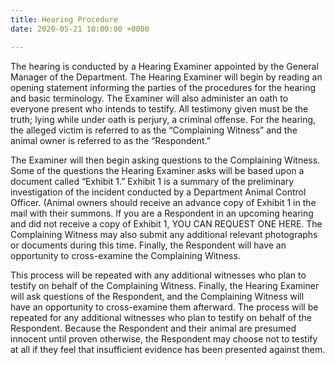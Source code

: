 ```yaml
---
title: Hearing Procedure
date: 2020-05-21 10:00:00 +0000

---
```

The hearing is conducted by a Hearing Examiner appointed by the General Manager of the Department. The Hearing Examiner will begin by reading an opening statement informing the parties of the procedures for the hearing and basic terminology. The Examiner will also administer an oath to everyone present who intends to testify. All testimony given must be the truth; lying while under oath is perjury, a criminal offense. For the hearing, the alleged victim is referred to as the “Complaining Witness” and the animal owner is referred to as the “Respondent.”

The Examiner will then begin asking questions to the Complaining Witness. Some of the questions the Hearing Examiner asks will be based upon a document called “Exhibit 1.” Exhibit 1 is a summary of the preliminary investigation of the incident conducted by a Department Animal Control Officer. (Animal owners should receive an advance copy of Exhibit 1 in the mail with their summons. If you are a Respondent in an upcoming hearing and did not receive a copy of Exhibit 1, YOU CAN REQUEST ONE HERE. The Complaining Witness may also submit any additional relevant photographs or documents during this time. Finally, the Respondent will have an opportunity to cross-examine the Complaining Witness.

This process will be repeated with any additional witnesses who plan to testify on behalf of the Complaining Witness. Finally, the Hearing Examiner will ask questions of the Respondent, and the Complaining Witness will have an opportunity to cross-examine them afterward. The process will be repeated for any additional witnesses who plan to testify on behalf of the Respondent. Because the Respondent and their animal are presumed innocent until proven otherwise, the Respondent may choose not to testify at all if they feel that insufficient evidence has been presented against them.